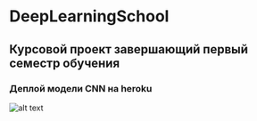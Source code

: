 # DeepLearningSchool
## Курсовой проект завершающий первый семестр обучения
### Деплой модели CNN на heroku

![alt text](https://github.com/pavlyk/DataScience/blob/master/DeepLearningSchool/homework_CNN_Deploy_in_heroku/Yolo.gif?raw=true)
